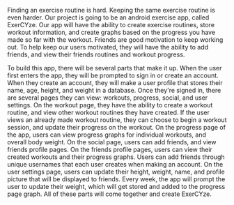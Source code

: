 Finding an exercise routine is hard. Keeping the same exercise routine is even harder. Our project is going to be an android exercise app, called ExerCYze. Our app will have the ability to create exercise routines, store workout information, and create graphs based on the progress you have made so far with the workout. Friends are good motivation to keep working out. To help keep our users motivated, they will have the ability to add friends, and view their friends routines and workout progress.

 

To build this app, there will be several parts that make it up. When the user first enters the app, they will be prompted to sign in or create an account. When they create an account, they will make a user profile that stores their name, age, height, and weight in a database. Once they're signed in, there are several pages they can view: workouts, progress, social, and user settings. On the workout page, they have the ability to create a workout routine, and view other workout routines they have created. If the user views an already made workout routine, they can choose to begin a workout session, and update their progress on the workout. On the progress page of the app, users can view progress graphs for individual workouts, and overall body weight. On the social page, users can add friends, and view friends profile pages. On the friends profile pages, users can view their created workouts and their progress graphs. Users can add friends through unique usernames that each user creates when making an account. On the user settings page, users can update their height, weight, name, and profile picture that will be displayed to friends. Every week, the app will prompt the user to update their weight, which will get stored and added to the progress page graph. All of these parts will come together and create ExerCYze.
